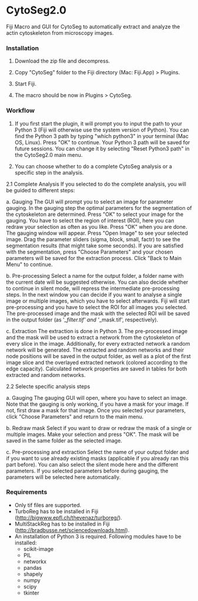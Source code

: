 # CytoSeg2.0
Fiji Macro and GUI for CytoSeg to automatically extract and analyze the actin cytoskeleton from microscopy images.

### Installation

1. Download the zip file and decompress.

2. Copy "CytoSeg" folder to the Fiji directory (Mac: Fiji.App) > Plugins.

3. Start Fiji.

4. The macro should be now in Plugins > CytoSeg.

### Workflow

1. If you first start the plugin, it will prompt you to input the path to your Python 3 (Fiji will otherwise use the system  version of Python). You can find the Python 3 path by typing "which python3" in your terminal (Mac OS, Linux). Press "OK" to continue. Your Python 3 path will be saved for future sessions. You can change it by selecting "Reset Python3 path" in the CytoSeg2.0 main menu.

2. You can choose whether to do a complete CytoSeg analysis or a specific step in the analysis.

2.1 Complete Analysis
If you selected to do the complete analysis, you will be guided to different steps:
  
  a. Gauging
  The GUI will prompt you to select an image for parameter gauging. In the gauging step the optimal parameters for the segmentation of the cytoskeleton are determined. Press "OK" to select your image for the gauging. You have to select the region of interest (ROI), here you can redraw your selection as often as you like. Press "OK" when you are done.
  The gauging window will appear. Press "Open Image" to see your selected image. Drag the parameter sliders (sigma, block, small, factr) to see the segmentation results (that might take some seconds). If you are satisfied with the segmentation, press "Choose Parameters" and your chosen parameters will be saved for the extraction process. Click "Back to Main Menu" to continue.
      
   b. Pre-processing
   Select a name for the output folder, a folder name with the current date will be suggested otherwise. You can also decide whether to continue in silent mode, will repress the intermediate pre-processing steps. In the next window you can decide if you want to analyse a single image or multiple images, which you have to select afterwards. Fiji will start pre-processing and you have to select the ROI for all images you selected. The pre-processed image and the mask with the selected ROI will be saved in the output folder (as '*_filter.tif' and '*_mask.tif', respectively).
    
   c. Extraction
   The extraction is done in Python 3. The pre-processed image and the mask will be used to extract a network from the cytoskeleton of every slice in the image. Additionally, for every extracted network a random network will be generated. The extracted and random networks and their node positions will be saved in the output folder, as well as a plot of the first image slice and the overlayed extracted network (colored according to the edge capacity). Calculated  network properties are saved in tables for both extracted and random networks.
    
2.2 Selecte specific analysis steps
    
   a. Gauging
   The gauging GUI will open, where you have to select an image. Note that the gauging is only working, if you have a mask for your image. If not, first draw a mask for that image. Once you selected your parameters, click "Choose Parameters" and return to the main menu.
    
   b. Redraw mask
   Select if you want to draw or redraw the mask of a single or multiple images. Make your selection and press "OK". The mask will be saved in the same folder as the selected image. 
    
   c. Pre-processing and extraction
   Select the name of your output folder and if you want to use already existing masks (applicable if you already ran this part before). You can also select the silent mode here and the different parameters. If you selected parameters before during gauging, the parameters will be selected here automatically. 
  
### Requirements

- Only tif files are supported.
- TurboReg has to be installed in Fiji (http://bigwww.epfl.ch/thevenaz/turboreg/).
- MultiStackReg has to be installed in Fiji (http://bradbusse.net/sciencedownloads.html).
- An installation of Python 3 is required. Following modules have to be installed:
  - scikit-image
  - PIL
  - networkx
  - pandas
  - shapely
  - numpy
  - scipy
  - tkinter
